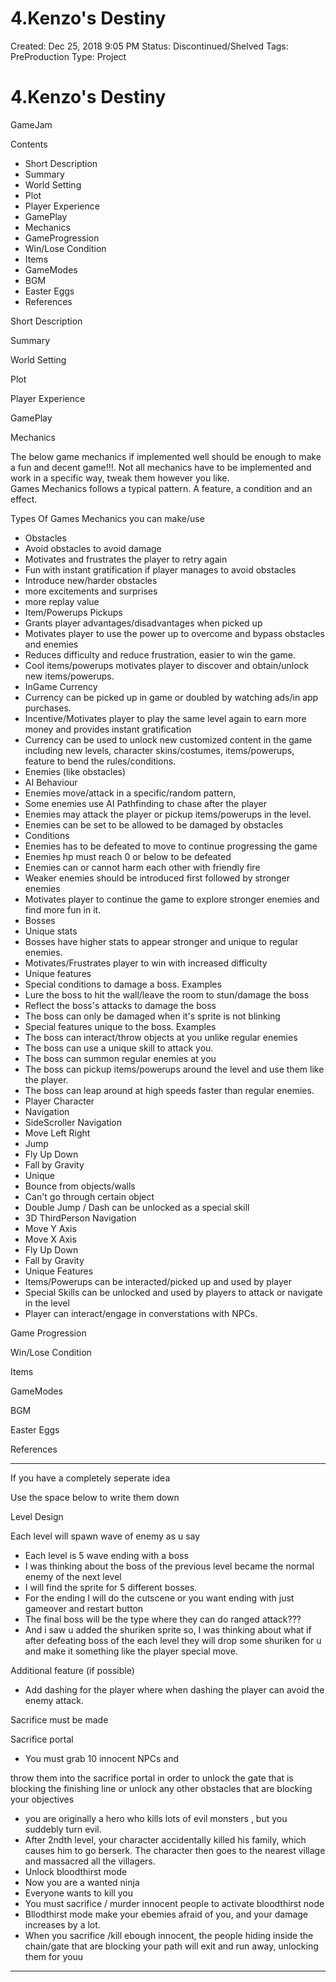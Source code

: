 # 4.Kenzo's Destiny

Created: Dec 25, 2018 9:05 PM
Status: Discontinued/Shelved
Tags: PreProduction
Type: Project

# 4.Kenzo's Destiny

GameJam<Sacrifice>

Contents

- Short Description
- Summary
- World Setting
- Plot
- Player Experience
- GamePlay
- Mechanics
- GameProgression
- Win/Lose Condition
- Items
- GameModes
- BGM
- Easter Eggs
- References

Short Description

Summary

World Setting

Plot

Player Experience

GamePlay

Mechanics

The below game mechanics if implemented well should be enough to make a fun and decent game!!!. Not all mechanics have to be implemented and work in a specific way, tweak them however you like.                                                                                                                                           
Games Mechanics follows a typical pattern. A feature, a condition and an effect.

Types Of Games Mechanics you can make/use

- Obstacles
- Avoid obstacles to avoid damage
- Motivates and frustrates the player to retry again
- Fun with instant gratification if player manages to avoid obstacles
- Introduce new/harder obstacles
- more excitements and surprises
- more replay value
- Item/Powerups Pickups
- Grants player advantages/disadvantages when picked up
- Motivates player to use the power up to overcome and bypass obstacles and enemies
- Reduces difficulty and reduce frustration, easier to win the game.
- Cool items/powerups motivates player to discover and obtain/unlock new items/powerups.
- InGame Currency
- Currency can be picked up in game or doubled by watching ads/in app purchases.
- Incentive/Motivates player to play the same level again to earn more money and provides instant gratification
- Currency can be used to unlock new customized content in the game including new levels, character skins/costumes, items/powerups, feature to bend the rules/conditions.
- Enemies (like obstacles)
- AI Behaviour
- Enemies move/attack in a specific/random pattern,
- Some enemies use AI Pathfinding to chase after the player
- Enemies may attack the player or pickup items/powerups in the level.
- Enemies can be set to be allowed to be damaged by obstacles
- Conditions
- Enemies has to be defeated to move to continue progressing the game
- Enemies hp must reach 0 or below to be defeated
- Enemies can or cannot harm each other with friendly fire
- Weaker enemies should be introduced first followed by stronger enemies
- Motivates player to continue the game to explore stronger enemies and find more fun in it.
- Bosses
- Unique stats
- Bosses have higher stats to appear stronger and unique to regular enemies.
- Motivates/Frustrates player to win with increased difficulty
- Unique features
- Special conditions to damage a boss. Examples
- Lure the boss to hit the wall/leave the room to stun/damage the boss
- Reflect the boss's attacks to damage the boss
- The boss can only be damaged when it's sprite is not blinking
- Special features unique to the boss. Examples
- The boss can interact/throw objects at you unlike regular enemies
- The boss can use a unique skill to attack you.
- The boss can summon regular enemies at you
- The boss can pickup items/powerups around the level and use them like the player.
- The boss can leap around at high speeds faster than regular enemies.
- Player Character
- Navigation
- SideScroller Navigation
- Move Left Right
- Jump
- Fly Up Down
- Fall by Gravity
- Unique
- Bounce from objects/walls
- Can't go through certain object
- Double Jump / Dash can be unlocked as a special skill
- 3D ThirdPerson Navigation
- Move Y Axis
- Move X Axis
- Fly Up Down
- Fall by Gravity
- Unique Features
- Items/Powerups can be interacted/picked up and used by player
- Special Skills can be unlocked and used by players to attack or navigate in the level
- Player can interact/engage in converstations with NPCs.

Game Progression

Win/Lose Condition

Items

GameModes

BGM

Easter Eggs

References

---

If you have a completely seperate idea

Use the space below to write them down

Level Design

Each level will spawn wave of enemy as u say

- Each level is 5 wave ending with a boss
- I was thinking about the boss of the previous level became the normal enemy of the next level
- I will find the sprite for 5 different bosses.
- For the ending I will do the cutscene or you want ending with just gameover and restart button
- The final boss will be the type where they can do ranged attack???
- And i saw u added the shuriken sprite so, I was thinking about what if after defeating boss of the each level they will drop some shuriken for u and make it something like the player special move.

Additional feature (if possible)

- Add dashing for the player where when dashing the player can avoid the enemy attack.

Sacrifice must be made

Sacrifice portal

- You must grab 10 innocent NPCs and

throw them into the sacrifice portal in order to unlock the gate that is blocking the finishing line or unlock any other obstacles that are blocking your objectives

- you are originally a hero who kills lots of evil monsters , but you suddebly turn evil.
- After 2ndth level, your character accidentally killed his family, which causes him to go berserk. The character then goes to the nearest village and massacred all the villagers.
- Unlock bloodthirst mode
- Now you are a wanted ninja
- Everyone wants to kill you
- You must sacrifice / murder innocent people to activate bloodthirst node
- Bllodthirst mode make your ebemies afraid of you, and your damage increases by a lot.
- When you sacrifice /kill ebough innocent, the people hiding inside the chain/gate that are blocking your path will exit and run away, unlocking them for youu

---